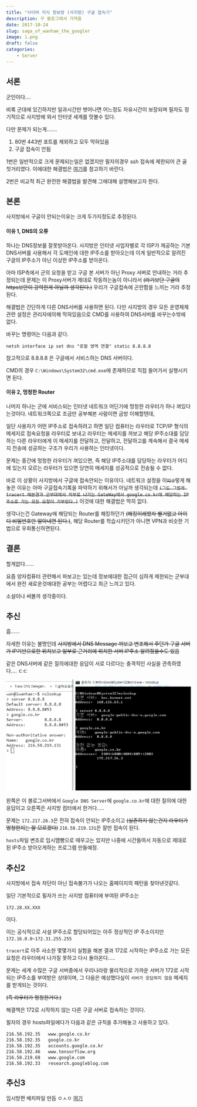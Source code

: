 ```yaml
---
title: "사이버 지식 정보방 (사지방) 구글 접속기"
description: 구 블로그에서 가져옴
date: 2017-10-24
slug: saga_of_wanhae_the_googler
image: 1.png
draft: false
categories:
    - Server
---
```

## 서론
군인이다....

비록 군대에 있긴하지만 일과시간만 벗어나면 어느정도 자유시간이 보장되며 필자도 정기적으로 사지방에 와서 인터넷 세계를 맛볼수 있다.

다만 문제가 되는게.......

1. 80번 443번 포트를 제외하고 모두 막혀있음
2. 구글 접속이 안됨

1번은 일반적으로 크게 문제되는일은 없겠지만 필자의경우 ssh 접속에 제한되어 큰 골칫거리였다. 이에대한 해결법은 [여기](https://blog.iwanhae.ga/shellinabox/)를 참고하기 바란다.

2번은 비교적 최근 완전한 해결법을 발견해 그에대해 설명해보고자 한다.

## 본론
사지방에서 구글이 안되는이유는 크게 두가지정도로 추정된다.

#### 이유 1, DNS의 오류
 하나는 DNS정보를 잘못받아온다. 사지방은 인터넷 사업자별로 각 ISP가 제공하는 기본 DNS서버를 사용해서 각 도메인에 대한 IP주소를 받아오는데 이게 일반적으로 알려진 구글의 IP주소가 아닌 이상한 IP주소를 받아온다.

 아마 ISP측에서 군의 요청을 받고 구글 본 서버가 아닌 Proxy 서버로 안내하는 거라 추정되는데 문제는 이 Proxy서버가 제대로 작동하는놈이 아니라서 ~~(라기보단 구글의 https보안이 강력한게 아닐까 생각된다.)~~ 우리가 구글접속에 곤란함을 느끼는 거라 추정된다.

해결법은 간단하게 다른 DNS서버를 사용하면 된다. 다만 사지방의 경우 모든 운영체제 관련 설정은 관리자에의해 막혀있음으로 CMD를 사용하여 DNS서버를 바꾸는수밖에 없다.

바꾸는 명령어는 다음과 같다.

`netsh interface ip set dns "로컬 영역 연결" static 8.8.8.8`

참고적으로 8.8.8.8 은 구글에서 서비스하는 DNS 서버이다.

CMD의 경우 `C:\Windows\System32\cmd.exe`에 존재하므로 직접 들어가서 실행시키면 된다.

#### 이유 2, 멍청한 Router
 나머지 하나는 군에 서비스되는 인터넷 네트워크 어딘가에 멍청한 라우터가 하나 껴있다는것이다. 네트워크쪽으로 조금만 공부해본 사람이면 금방 이해할텐데,

 일단 사용자가 어떤 IP주소로 접속하려고 하면 일단 컴퓨터는 라우터로 TCP/IP 형식의 메세지로 접속요청을 라우터로 보내고 라우터는 메세지를 까보고 해당 IP주소대를 담당하는 다른 라우터에게 이 메세지를 전달하고, 전달하고, 전달하고를 계속해서 결국 메세지 전송에 성공하는 구조가 우리가 사용하는 인터넷이다.

 문제는 중간에 멍청한 라우터가 껴있으면, 즉 해당 IP주소대를 담당하는 라우터가 어디에 있는지 모르는 라우터가 있으면 당연히 메세지를 성공적으로 전송될 수 없다.

 바로 이 상황이 사지방에서 구글에 접속안되는 이유이다. 네트워크 설정을 이~~`따구`~~렇게 해놓은 이유는 아마 구글접속기록을 파악하기 위해서가 아닐까 생각되는데 ~~`(그도 그럴게 tracert 해본결과 군부대에서 외부로 나가는 GateWay에서 google.co.kr에 해당하는 IP주소로 가는 모든 요청이 거부된다.)`~~ 이것에 대한 해결법은 딱히 없다.

생각나는건 Gateway에 해당되는 Router를 해킹하던가 ~~(해킹이래봤자 별거없고 아이디 비밀번호만 알아내면 된다.)~~, 해당 Router를 학습시키던가 아니면 VPN과 비슷한 기법으로 우회통신하면된다.

## 결론
할게없다......

요즘 양자컴퓨터 관련해서 파보고는 있는데 정보에대한 접근이 심하게 제한되는 군부대에서 완전 새로운것에대한 공부는 어렵다고 최근 느끼고 있다.

소설이나 써볼까 생각중이다.


## 추신
흠......

자세한 이유는 불명인데 ~~사지방에서 DNS Message 까보고 변조해서 주던가 구글 서버가 IP기반으로한 위치보고 일부로 근거리에 위치한 서버 IP주소 알려줬을수도 있음~~

같은 DNS서버에 같은 질의에대한 응답이 서로 다르다는 충격적인 사실을 관측하였다.... ㄷㄷ

![](./1.png)

왼쪽은 이 블로그서버에서 `Google DNS Server`에 `google.co.kr`에 대한 질의에 대한 응답이고 오른쪽은 사지방 컴터에서 한거다.....

문제는 `172.217.26.3`은 전혀 접속이 안되는 IP주소이고 ~~(실존하지 않는건지 라우터가 멍청한지는 잘 모르겠다)~~ `216.58.219.131`은 잘만 접속이 된다.

`hosts`파일 변조로 임시땜빵으로 때우고는 있지만 나중에 시간들여서 자동으로 제대로된 IP주소 받아오게하는 프로그램 만들예정.

## 추신2
사지방에서 접속 차단이 아닌 접속불가가 나오는 홈페이지의 패턴을 찾아낸것같다.

일단 기본적으로 필자가 쓰는 사지방 컴퓨터에 부여된 IP주소는

`172.28.XX.XXX`

이다.

이는 공식적으로 사설 IP주소로 할당되어있는 아주 정상적인 IP 주소이지만`172.16.0.0~172.31.255.255`

`tracert`로 아주 사소한 몇몇가지 실험을 해본 결과 172로 시작하는 IP주소로 가는 모든 요청은 라우터에서 나가질 못하고 다시 돌아온다.....

문제는 세계 수많은 구글 서버중에서 우리나라랑 물리적으로 가까운 서버가 172로 시작되는 IP주소를 부여받은 상태이며, 그 다음은 예상했다싶이 `서버가 응답하지 않음` 메세지를 받게되는 것이다.

~~(즉 라우터가 멍청한거다.)~~

해결책은 172로 시작하지 않는 다른 구글 서버로 접속하는 것이다.

필자의 경우 hosts파일에다가 다음과 같은 규칙을 추가해놓고 사용하고 있다.

    216.58.192.35	www.google.co.kr
    216.58.192.35	google.co.kr
    216.58.192.35	accounts.google.co.kr
    216.58.192.46	www.tensorflow.org
    216.58.219.68	www.google.com
    216.58.192.33	research.googleblog.com

## 추신3
임시방편 배치파일 만듬 ㅇㅅㅇ
[여기](./DNSCHANGE.bat)
